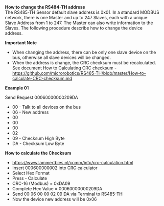 **How to change the RS484-TH address**  
The RS485-TH Sensor default slave address is 0x01. In a standard MODBUS network, there is one Master and up to 247 Slaves, each with a unique Slave Address from 1 to 247. The Master can also write information to the Slaves. The following procedure describe how to change the device address. 

**Important Note**  
- When changing the address, there can be only one slave device on the bus, otherwise all slave devices will be changed.
- When the address is change, the CRC checksum must be recalculated. See document How to Calculating CRC checksum - https://github.com/microrobotics/RS485-TH/blob/master/How-to-calculate-CRC-checksum.md

**Example 01**  

Send Request 00060000000209DA  

- 00 - Talk to all devices on the bus
- 06 - New address 
- 00 
- 00
- 00
- 02 
- 09 - Checksum High Byte
- DA - Checksum Low Byte

**How to calculate the Checksum**
- https://www.lammertbies.nl/comm/info/crc-calculation.html
- Insert 000600000002 into CRC calculator  
- Select Hex Format 
- Press - Calculate 
- CRC-16 (Modbus) = 0xDA09
- Complete Hex Value = 00060000000209DA  
- Send 00 06 00 00 02 09 DA via Terminal to RS485-TH 
- Now the device new address will be 0x06








